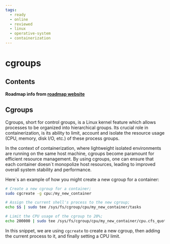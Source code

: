 ```yaml
---
tags:
  - ready
  - online
  - reviewed
  - linux
  - operative-system
  - containerization
---
```


# cgroups

## Contents

__Roadmap info from [roadmap website](https://roadmap.sh/linux/containerization/cgroups)__

## Cgroups

Cgroups, short for control groups, is a Linux kernel feature which allows processes to be organized into hierarchical groups. Its crucial role in containerization, is its ability to limit, account and isolate the resource usage (CPU, memory, disk I/O, etc.) of these process groups.

In the context of containerization, where lightweight isolated environments are running on the same host machine, cgroups become paramount for efficient resource management. By using cgroups, one can ensure that each container doesn`t monopolize host resources, leading to improved overall system stability and performance.

Here`s an example of how you might create a new cgroup for a container:

```bash
# Create a new cgroup for a container;
sudo cgcreate -g cpu:/my_new_container

# Assign the current shell's process to the new cgroup;
echo $$ | sudo tee /sys/fs/cgroup/cpu/my_new_container/tasks

# Limit the CPU usage of the cgroup to 20%;
echo 200000 | sudo tee /sys/fs/cgroup/cpu/my_new_container/cpu.cfs_quota_us

```

In this snippet, we are using `cgcreate` to create a new cgroup, then adding the current process to it, and finally setting a CPU limit.
